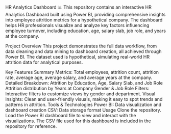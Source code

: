 HR Analytics Dashboard 📊
This repository contains an interactive HR Analytics Dashboard built using Power BI, providing comprehensive insights into employee attrition metrics for a hypothetical company. The dashboard helps HR professionals visualize and analyze key factors influencing employee turnover, including education, age, salary slab, job role, and years at the company.

Project Overview
This project demonstrates the full data workflow, from data cleaning and data mining to dashboard creation, all achieved through Power BI. The dataset used is hypothetical, simulating real-world HR attrition data for analytical purposes.

Key Features
Summary Metrics: Total employees, attrition count, attrition rate, average age, average salary, and average years at the company.
Detailed Breakdown:
Attrition by Education, Age, Salary Slab, and Job Role
Attrition distribution by Years at Company
Gender & Job Role Filters: Interactive filters to customize views by gender and department.
Visual Insights: Clean and user-friendly visuals, making it easy to spot trends and patterns in attrition.
Tools & Technologies
Power BI: Data visualization and dashboard creation
CSV: Data storage format
Usage
Clone the repository.
Load the Power BI dashboard file to view and interact with the visualizations.
The CSV file used for this dashboard is included in the repository for reference.
